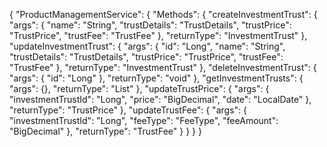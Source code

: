 {
  "ProductManagementService": {
    "Methods": {
      "createInvestmentTrust": {
        "args": {
          "name": "String",
          "trustDetails": "TrustDetails",
          "trustPrice": "TrustPrice",
          "trustFee": "TrustFee"
        },
        "returnType": "InvestmentTrust"
      },
      "updateInvestmentTrust": {
        "args": {
          "id": "Long",
          "name": "String",
          "trustDetails": "TrustDetails",
          "trustPrice": "TrustPrice",
          "trustFee": "TrustFee"
        },
        "returnType": "InvestmentTrust"
      },
      "deleteInvestmentTrust": {
        "args": {
          "id": "Long"
        },
        "returnType": "void"
      },
      "getInvestmentTrusts": {
        "args": {},
        "returnType": "List<InvestmentTrust>"
      },
      "updateTrustPrice": {
        "args": {
          "investmentTrustId": "Long",
          "price": "BigDecimal",
          "date": "LocalDate"
        },
        "returnType": "TrustPrice"
      },
      "updateTrustFee": {
        "args": {
          "investmentTrustId": "Long",
          "feeType": "FeeType",
          "feeAmount": "BigDecimal"
        },
        "returnType": "TrustFee"
      }
    }
  }
}